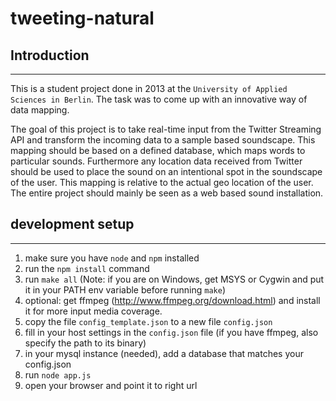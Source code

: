 # tweeting-natural

## Introduction
---
This is a student project done in 2013 at the `University of Applied Sciences in Berlin`. The task was to come up with an innovative way of data mapping.

The goal of this project is to take real-time input from the Twitter Streaming API and transform the incoming data to a sample based soundscape. This mapping should be based on a defined database, which maps words to particular sounds. Furthermore any location data received from Twitter should be used to place the sound on an intentional spot in the soundscape of the user. This mapping is relative to the actual geo location of the user. The entire project should mainly be seen as a web based sound installation.


## development setup
---

1. make sure you have `node` and `npm` installed
2. run the `npm install` command
3. run `make all` (Note: if you are on Windows, get MSYS or Cygwin and put it in your PATH env variable before running `make`)
4. optional: get ffmpeg (http://www.ffmpeg.org/download.html) and install it for more input media coverage.
5. copy the file `config_template.json` to a new file `config.json`
6. fill in your host settings in the `config.json` file (if you have ffmpeg, also specify the path to its binary)
7. in your mysql instance (needed), add a database that matches your config.json
8. run `node app.js`
9. open your browser and point it to right url
